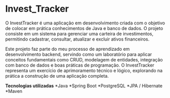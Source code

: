 # Invest_Tracker
O InvestTracker é uma aplicação em desenvolvimento criada com o objetivo de colocar em prática conhecimentos de Java e banco de dados. O projeto consiste em um sistema para gerenciar uma carteira de investimentos, permitindo cadastrar, consultar, atualizar e excluir ativos financeiros.

Este projeto faz parte do meu processo de aprendizado em desenvolvimento backend, servindo como um laboratório para aplicar conceitos fundamentais como CRUD, modelagem de entidades, integração com banco de dados e boas práticas de programação. O InvestTracker representa um exercício de aprimoramento técnico e lógico, explorando na prática a construção de uma aplicação completa.

**Tecnologias utilizadas**
*Java
*Spring Boot
*PostgreSQL
*JPA / Hibernate
*Maven
